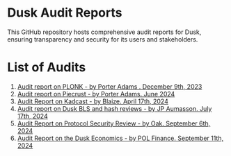 # Dusk Audit Reports

This GitHub repository hosts comprehensive audit reports for Dusk, ensuring transparency and security for its users and stakeholders.

# List of Audits
1. [Audit report on PLONK - by Porter Adams . December 9th, 2023](https://github.com/dusk-network/audits/blob/main/PLONK_-_audit_24.pdf)
2. [Audit report on Piecrust - by Porter Adams. June 2024](https://github.com/dusk-network/audits/blob/main/Piecrust_-_Audit_24.pdf)
3. [Audit Report on Kadcast - by Blaize. April 17th, 2024](https://github.com/dusk-network/audits/blob/main/Kadcast-by-Dusk-audit-report-17-Apr-2024_compressed.pdf)
4. [Audit report on Dusk BLS and hash reviews - by JP Aumasson. July 17th, 2024](https://github.com/dusk-network/audits/blob/main/dusk-review.pdf)
5. [Audit Report on Protocol Security Review - by Oak. September 6th, 2024](https://github.com/dusk-network/audits/blob/main/2024-09-06%20Protocol%20Review%20Report%20-%20Dusk%20.pdf)
6. [Audit Report on the Dusk Economics - by POL Finance. September 11th, 2024](https://github.com/dusk-network/audits/blob/main/Dusk_Report%20(1).pdf)
